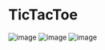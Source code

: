 # TicTacToe

![image](https://github.com/AmmarAlzureiqi/TicTacToeApp/assets/100096699/c81b8638-b972-411b-a04a-66a43da90735=250x250)
![image](https://github.com/AmmarAlzureiqi/TicTacToeApp/assets/100096699/1dae2f3f-031f-4e5c-a3a6-a07f6e69acdd)
![image](https://github.com/AmmarAlzureiqi/TicTacToeApp/assets/100096699/c50075e7-ea9f-4b58-ad9f-d501c1c1919e)
